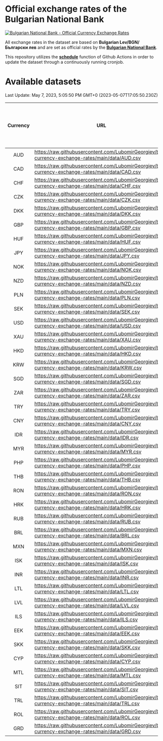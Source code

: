 # Official exchange rates of the Bulgarian National Bank

[![Bulgarian National Bank - Official Currency Exchange Rates](https://github.com/LubomirGeorgiev/bnb-currency-exchange-rates/actions/workflows/update-rates.yml/badge.svg?branch=main)](https://github.com/LubomirGeorgiev/bnb-currency-exchange-rates/actions/workflows/update-rates.yml)

All exchange rates in the dataset are based on **Bulgarian Lev/BGN/Български лев** and are set as official rates by the [**Bulgarian National Bank**](https://www.bnb.bg/Statistics/StExternalSector/StExchangeRates/StERForeignCurrencies/index.htm?toLang=_EN).

This repository utilizes the [**schedule**](https://docs.github.com/en/actions/reference/events-that-trigger-workflows) function of Github Actions in order to update the dataset through a continuously running cronjob.

# Available datasets

<!-- START LINKS (DO NOT EVER FU*ING DELETE THIS COMMENT FOR THE LOVE OF YOUR LIFE!!! IF YOU ARE CURIOS HOW IT WORKS, YOU CAN HAVE A LOOK AT ./src/updateReadme.ts) -->

Last Update: May 7, 2023, 5:05:50 PM GMT+0 (2023-05-07T17:05:50.230Z)

| Currency | URL                                                                                             | Number of records | Number of missing days that were filled in |
| :------: | ----------------------------------------------------------------------------------------------- | :---------------: | :----------------------------------------: |
|   AUD    | https://raw.githubusercontent.com/LubomirGeorgiev/bnb-currency-exchange-rates/main/data/AUD.csv |       8487        |                    2623                    |
|   CAD    | https://raw.githubusercontent.com/LubomirGeorgiev/bnb-currency-exchange-rates/main/data/CAD.csv |       8487        |                    2623                    |
|   CHF    | https://raw.githubusercontent.com/LubomirGeorgiev/bnb-currency-exchange-rates/main/data/CHF.csv |       8487        |                    2623                    |
|   CZK    | https://raw.githubusercontent.com/LubomirGeorgiev/bnb-currency-exchange-rates/main/data/CZK.csv |       8487        |                    2623                    |
|   DKK    | https://raw.githubusercontent.com/LubomirGeorgiev/bnb-currency-exchange-rates/main/data/DKK.csv |       8487        |                    2623                    |
|   GBP    | https://raw.githubusercontent.com/LubomirGeorgiev/bnb-currency-exchange-rates/main/data/GBP.csv |       8487        |                    2623                    |
|   HUF    | https://raw.githubusercontent.com/LubomirGeorgiev/bnb-currency-exchange-rates/main/data/HUF.csv |       8487        |                    2623                    |
|   JPY    | https://raw.githubusercontent.com/LubomirGeorgiev/bnb-currency-exchange-rates/main/data/JPY.csv |       8487        |                    2623                    |
|   NOK    | https://raw.githubusercontent.com/LubomirGeorgiev/bnb-currency-exchange-rates/main/data/NOK.csv |       8487        |                    2623                    |
|   NZD    | https://raw.githubusercontent.com/LubomirGeorgiev/bnb-currency-exchange-rates/main/data/NZD.csv |       8487        |                    2623                    |
|   PLN    | https://raw.githubusercontent.com/LubomirGeorgiev/bnb-currency-exchange-rates/main/data/PLN.csv |       8487        |                    2623                    |
|   SEK    | https://raw.githubusercontent.com/LubomirGeorgiev/bnb-currency-exchange-rates/main/data/SEK.csv |       8487        |                    2623                    |
|   USD    | https://raw.githubusercontent.com/LubomirGeorgiev/bnb-currency-exchange-rates/main/data/USD.csv |       8487        |                    2623                    |
|   XAU    | https://raw.githubusercontent.com/LubomirGeorgiev/bnb-currency-exchange-rates/main/data/XAU.csv |       8487        |                    2625                    |
|   HKD    | https://raw.githubusercontent.com/LubomirGeorgiev/bnb-currency-exchange-rates/main/data/HKD.csv |       8187        |                    2534                    |
|   KRW    | https://raw.githubusercontent.com/LubomirGeorgiev/bnb-currency-exchange-rates/main/data/KRW.csv |       8187        |                    2534                    |
|   SGD    | https://raw.githubusercontent.com/LubomirGeorgiev/bnb-currency-exchange-rates/main/data/SGD.csv |       8187        |                    2534                    |
|   ZAR    | https://raw.githubusercontent.com/LubomirGeorgiev/bnb-currency-exchange-rates/main/data/ZAR.csv |       8187        |                    2534                    |
|   TRY    | https://raw.githubusercontent.com/LubomirGeorgiev/bnb-currency-exchange-rates/main/data/TRY.csv |       6675        |                    2070                    |
|   CNY    | https://raw.githubusercontent.com/LubomirGeorgiev/bnb-currency-exchange-rates/main/data/CNY.csv |       6555        |                    2034                    |
|   IDR    | https://raw.githubusercontent.com/LubomirGeorgiev/bnb-currency-exchange-rates/main/data/IDR.csv |       6555        |                    2034                    |
|   MYR    | https://raw.githubusercontent.com/LubomirGeorgiev/bnb-currency-exchange-rates/main/data/MYR.csv |       6555        |                    2034                    |
|   PHP    | https://raw.githubusercontent.com/LubomirGeorgiev/bnb-currency-exchange-rates/main/data/PHP.csv |       6555        |                    2034                    |
|   THB    | https://raw.githubusercontent.com/LubomirGeorgiev/bnb-currency-exchange-rates/main/data/THB.csv |       6555        |                    2034                    |
|   RON    | https://raw.githubusercontent.com/LubomirGeorgiev/bnb-currency-exchange-rates/main/data/RON.csv |       6496        |                    2016                    |
|   HRK    | https://raw.githubusercontent.com/LubomirGeorgiev/bnb-currency-exchange-rates/main/data/HRK.csv |       6429        |                    1993                    |
|   RUB    | https://raw.githubusercontent.com/LubomirGeorgiev/bnb-currency-exchange-rates/main/data/RUB.csv |       6125        |                    1896                    |
|   BRL    | https://raw.githubusercontent.com/LubomirGeorgiev/bnb-currency-exchange-rates/main/data/BRL.csv |       5585        |                    1737                    |
|   MXN    | https://raw.githubusercontent.com/LubomirGeorgiev/bnb-currency-exchange-rates/main/data/MXN.csv |       5585        |                    1737                    |
|   ISK    | https://raw.githubusercontent.com/LubomirGeorgiev/bnb-currency-exchange-rates/main/data/ISK.csv |       5487        |                    1701                    |
|   INR    | https://raw.githubusercontent.com/LubomirGeorgiev/bnb-currency-exchange-rates/main/data/INR.csv |       5216        |                    1621                    |
|   LTL    | https://raw.githubusercontent.com/LubomirGeorgiev/bnb-currency-exchange-rates/main/data/LTL.csv |       5149        |                    1578                    |
|   LVL    | https://raw.githubusercontent.com/LubomirGeorgiev/bnb-currency-exchange-rates/main/data/LVL.csv |       4786        |                    1466                    |
|   ILS    | https://raw.githubusercontent.com/LubomirGeorgiev/bnb-currency-exchange-rates/main/data/ILS.csv |       4490        |                    1400                    |
|   EEK    | https://raw.githubusercontent.com/LubomirGeorgiev/bnb-currency-exchange-rates/main/data/EEK.csv |       3994        |                    1220                    |
|   SKK    | https://raw.githubusercontent.com/LubomirGeorgiev/bnb-currency-exchange-rates/main/data/SKK.csv |       2966        |                    908                     |
|   CYP    | https://raw.githubusercontent.com/LubomirGeorgiev/bnb-currency-exchange-rates/main/data/CYP.csv |       2898        |                    882                     |
|   MTL    | https://raw.githubusercontent.com/LubomirGeorgiev/bnb-currency-exchange-rates/main/data/MTL.csv |       2598        |                    793                     |
|   SIT    | https://raw.githubusercontent.com/LubomirGeorgiev/bnb-currency-exchange-rates/main/data/SIT.csv |       2536        |                    772                     |
|   TRL    | https://raw.githubusercontent.com/LubomirGeorgiev/bnb-currency-exchange-rates/main/data/TRL.csv |       1810        |                    551                     |
|   ROL    | https://raw.githubusercontent.com/LubomirGeorgiev/bnb-currency-exchange-rates/main/data/ROL.csv |       1691        |                    518                     |
|   GRD    | https://raw.githubusercontent.com/LubomirGeorgiev/bnb-currency-exchange-rates/main/data/GRD.csv |        359        |                    107                     |

<!-- END LINKS (DO NOT EVER FU*ING DELETE THIS COMMENT FOR THE LOVE OF YOUR LIFE!!! IF YOU ARE CURIOS HOW IT WORKS, YOU CAN HAVE A LOOK AT ./src/updateReadme.ts) -->
